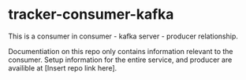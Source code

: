 # tracker-consumer-kafka
This is a consumer in consumer - kafka server - producer relationship.

Documentiation on this repo only contains information relevant to the consumer.
Setup information for the entire service, and producer are availible at [Insert repo link here].
